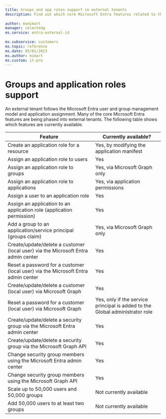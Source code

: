 ```yaml
---
title: Groups and app roles support in external tenants
description: Find out which core Microsoft Entra features related to the user and group management model and application assignment are available in external tenants.
 
author: msmimart
manager: celestedg
ms.service: entra-external-id
 
ms.subservice: customers
ms.topic: reference
ms.date: 05/01/2023
ms.author: mimart
ms.custom: it-pro
---
```


# Groups and application roles support

An external tenant follows the Microsoft Entra user and group management model and application assignment. Many of the core Microsoft Entra features are being phased into external tenants. The following table shows which features are currently available.

| **Feature** | **Currently available?** |
| ------------ | --------- |
| Create an application role for a resource | Yes, by modifying the application manifest |
| Assign an application role to users | Yes |
| Assign an application role to groups | Yes, via Microsoft Graph only |
| Assign an application role to applications | Yes, via application permissions |
| Assign a user to an application role | Yes |
| Assign an application to an application role (application permission) | Yes |
| Add a group to an application/service principal (groups claim) | Yes, via Microsoft Graph only |
| Create/update/delete a customer (local user) via the Microsoft Entra admin center | Yes |
| Reset a password for a customer (local user) via the Microsoft Entra admin center | Yes |
| Create/update/delete a customer (local user) via Microsoft Graph | Yes |
| Reset a password for a customer (local user) via Microsoft Graph | Yes, only if the service principal is added to the Global administrator role |
| Create/update/delete a security group via the Microsoft Entra admin center | Yes |
| Create/update/delete a security group via the Microsoft Graph API | Yes |
| Change security group members using the Microsoft Entra admin center | Yes |
| Change security group members using the Microsoft Graph API | Yes |
| Scale up to 50,000 users and 50,000 groups | Not currently available |
| Add 50,000 users to at least two groups | Not currently available |
